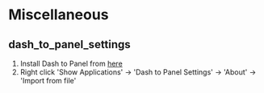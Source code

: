 # Miscellaneous

## dash_to_panel_settings
1. Install Dash to Panel from [here](https://extensions.gnome.org/extension/1160/dash-to-panel/)
2. Right click 'Show Applications' -> 'Dash to Panel Settings' -> 'About' -> 'Import from file'
